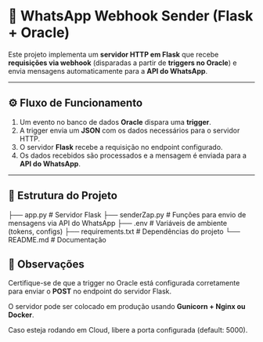 # 📩 WhatsApp Webhook Sender (Flask + Oracle)

Este projeto implementa um **servidor HTTP em Flask** que recebe **requisições via webhook** (disparadas a partir de **triggers no Oracle**) e envia mensagens automaticamente para a **API do WhatsApp**.  

---

## ⚙️ Fluxo de Funcionamento

1. Um evento no banco de dados **Oracle** dispara uma **trigger**.  
2. A trigger envia um **JSON** com os dados necessários para o servidor HTTP.  
3. O servidor **Flask** recebe a requisição no endpoint configurado.  
4. Os dados recebidos são processados e a mensagem é enviada para a **API do WhatsApp**.  

---

## 📂 Estrutura do Projeto

├── app.py # Servidor Flask
├── senderZap.py # Funções para envio de mensagens via API do WhatsApp
├── .env # Variáveis de ambiente (tokens, configs)
├── requirements.txt # Dependências do projeto
└── README.md # Documentação

## 📌 Observações

Certifique-se de que a trigger no Oracle está configurada corretamente para enviar o **POST** no endpoint do servidor Flask.

O servidor pode ser colocado em produção usando **Gunicorn + Nginx ou Docker**.

Caso esteja rodando em Cloud, libere a porta configurada (default: 5000).